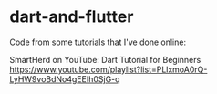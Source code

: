 # dart-and-flutter
Code from some tutorials that I've done online:

SmartHerd on YouTube: Dart Tutorial for Beginners
https://www.youtube.com/playlist?list=PLlxmoA0rQ-LyHW9voBdNo4gEEIh0SjG-q
